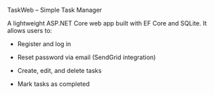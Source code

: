 TaskWeb – Simple Task Manager

A lightweight ASP.NET Core web app built with EF Core and SQLite.
It allows users to:
- Register and log in

- Reset password via email (SendGrid integration)

- Create, edit, and delete tasks

- Mark tasks as completed
